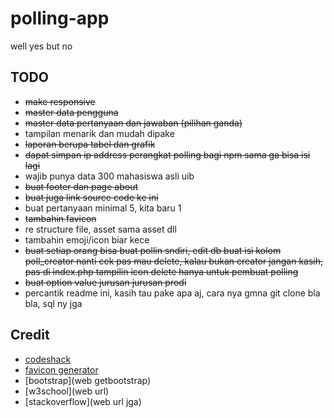 # polling-app
well yes but no

## TODO
- ~~make responsive~~
- ~~master data pengguna~~
- ~~master data pertanyaan dan jawaban (pilihan ganda)~~
- tampilan menarik dan mudah dipake
- ~~laporan berupa tabel dan grafik~~
- ~~dapat simpan ip address perangkat polling bagi npm sama ga bisa isi lagi~~
- wajib punya data 300 mahasiswa asli uib
- ~~buat footer dan page about~~
- ~~buat juga link source code ke ini~~
- buat pertanyaan minimal 5, kita baru 1
- ~~tambahin favicon~~
- re structure file, asset sama asset dll
- tambahin emoji/icon biar kece
- ~~buat setiap orang bisa buat pollin sndiri, edit db buat isi kolom poll_creator
  nanti cek pas mau delete, kalau bukan creator jangan kasih, pas di index.php tampilin icon delete hanya untuk pembuat polling~~
- ~~buat option value jurusan jurusan prodi~~
- percantik readme ini, kasih tau pake apa aj, cara nya gmna git clone bla bla, sql ny jga

## Credit
- [codeshack](codeshack.io)
- [favicon generator](https://gauger.io/fonticon/)
- [bootstrap](web getbootstrap)
- [w3school](web url)
- [stackoverflow](web url jga)

